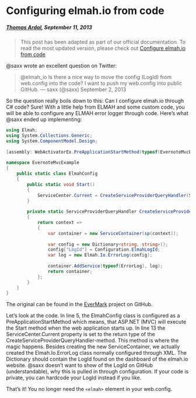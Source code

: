 # Configuring elmah.io from code##### [Thomas Ardal](http://elmah.io/about/), September 11, 2013> This post has been adapted as part of our official documentation. To read the most updated version, please check out [Configure elmah.io from code](http://docs.elmah.io/configure-elmah-io-from-code/)@saxx wrote an excellent question on Twitter:> @elmah_io Is there a nice way to move the config (LogId) from web.config into the code? I want to push my web.config into public GitHub.> — saxx (@saxx) September 2, 2013So the question really boils down to this: Can I configure elmah.io through C# code? Sure! With a little help from ELMAH and some custom code, you will be able to configure any ELMAH error logger through code. Here’s what @saxx ended up implementing:```csharpusing Elmah;using System.Collections.Generic;using System.ComponentModel.Design; [assembly: WebActivatorEx.PreApplicationStartMethod(typeof(EvernoteMvcExample.ElmahConfig), "Start")] namespace EvernoteMvcExample{    public static class ElmahConfig    {        public static void Start()        {            ServiceCenter.Current = CreateServiceProviderQueryHandler(ServiceCenter.Current);        }         private static ServiceProviderQueryHandler CreateServiceProviderQueryHandler(ServiceProviderQueryHandler sp)        {            return context =>            {                var container = new ServiceContainer(sp(context));                 var config = new Dictionary<string, string>();                config["LogId"] = Configuration.ElmahLogId;                var log = new Elmah.Io.ErrorLog(config);                 container.AddService(typeof(ErrorLog), log);                return container;            };        }    }}```The original can be found in the [EverMark](https://github.com/saxx/EverMark/blob/master/EverMark/App_Start/ElmahConfig.cs) project on GitHub.Let’s look at the code. In line 5, the ElmahConfig class is configured as a PreApplicationStartMethod which means, that ASP.NET (MVC) will execute the Start method when the web application starts up. In line 13 the ServiceCenter.Current property is set to the return type of the CreateServiceProviderQueryHandler-method. This method is where the magic happens. Besides creating the new ServiceContainer, we actually created the Elmah.Io.ErrorLog class normally configured through XML. The Dictionary should contain the LogId found on the dashboard of the elmah.io website. @saxx doesn’t want to show of the LogId on GitHub (understandable), why this is pulled in through configuration. If your code is private, you can hardcode your LogId instead if you like.That’s it! You no longer need the ```<elmah>``` element in your web.config.